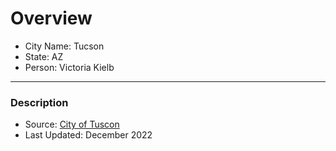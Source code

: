 # Overview

- City Name: Tucson
- State: AZ
- Person: Victoria Kielb

---

### Description

+ Source: [City of Tuscon](https://gisdata.tucsonaz.gov/datasets/cotgis::jurisdictional-boundaries/explore?filters=eyJOQU1FIjpbIlRVQ1NPTiJdfQ%3D%3D&location=32.129009%2C-112.045275%2C7.51)
+ Last Updated: December 2022
